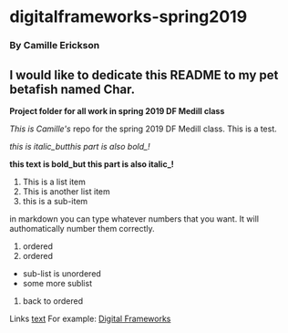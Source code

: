 # digitalframeworks-spring2019

### By Camille Erickson

## I would like to dedicate this README to my pet betafish named Char.

**Project folder for all work in spring 2019 DF Medill class**

_This is Camille's_ repo for the spring 2019 DF Medill class. This is a test. 

*this is italic_butthis part is also bold_!*

**this text is bold_but this part is also italic_!**

1. This is a list item
2. This is another list item
  1. this is a sub-item
  
  in markdown you can type whatever numbers that you want. It will authomatically number them correctly.
1. ordered
1. ordered
  * sub-list is unordered
  * some more sublist
1. back to ordered


Links [text](url) 
For example: [Digital Frameworks](url)
